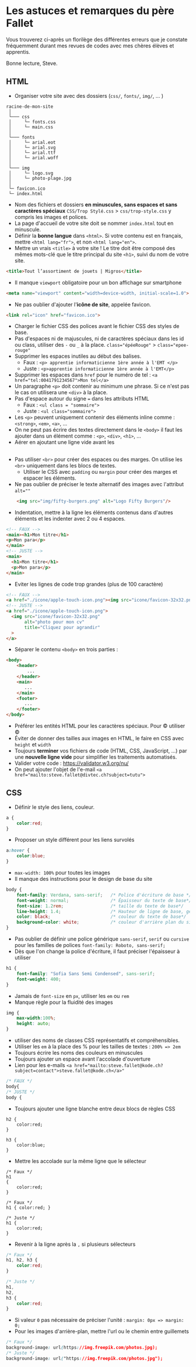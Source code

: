 # Les astuces et remarques du père Fallet
Vous trouverez ci-après un florilège des différentes erreurs que je constate fréquemment
durant mes revues de codes avec mes chères élèves et apprentis.

Bonne lecture, Steve.
## HTML
* Organiser votre site avec des dossiers (`css/`, `fonts/`, `img/`, ... )
 ```
racine-de-mon-site
  │  
  └─── css
  │     └─ fonts.css
  │     └─ main.css
  │ 
  └─── fonts
  │     └─ arial.eot
  │     └─ arial.svg
  │     └─ arial.ttf
  │     └─ arial.woff
  │ 
  └─── img
  │     └─ logo.svg
  │     └─ photo-plage.jpg  
  │ 
  └─ favicon.ico
  └─ index.html
 ```
* Nom des fichiers et dossiers **en minuscules, sans espaces et sans caractères spéciaux** `CSS/Trop Stylé.css` > `css/trop-style.css`
 y compris les images et polices.
* La page d'accueil de votre site doit se nommer `index.html` tout en minuscule.
* Définir la **bonne langue** dans `<html>`.
  Si votre contenu est en français, mettre `<html lang="fr">`, et non `<html lang="en">`.
* Mettre un vrais `<title>` à votre site !
  Le titre doit être composé des mêmes mots-clé que le titre principal du site `<h1>`, suivi du nom de votre site.
```html
<title>Tout l’assortiment de jouets | Migros</title>
```` 
* Il manque `viewport` obligatoire pour un bon affichage sur smartphone 
```html
<meta name="viewport" content="width=device-width, initial-scale=1.0">
```
* Ne pas oublier d'ajouter l'**icône de site**, appelée favicon.
```html
<link rel="icon" href="favicon.ico">
```
* Charger le fichier CSS des polices avant le fichier CSS des styles de base.
* Pas d'espaces ni de majuscules, ni de caractères spéciaux dans les id ou 
  class, 
  utiliser des `-` ou  `_` à la place. `class="épéeRouge"` > `class="epee-rouge"`
* Supprimer les espaces inutiles au début des balises.
  * Faux : `<p> apprentie informaticienne 1ère année à l'EMT </p>`
  * Juste : `<p>apprentie informaticienne 1ère année à l'EMT</p>`
* Supprimer les espaces dans `href` pour le numéro de tel : `<a href="tel:0041791234567">Mon tel</a>`
* Un paragraphe `<p>` doit contenir au minimum une phrase. Si ce n'est pas le cas on utilisera une `<div>` à la place.
* Pas d'espace autour du signe `=` dans les attributs HTML
    * Faux : `<ul class = "sommaire">`
    * Juste : `<ul class="sommaire">`
* Les `<p>` peuvent uniquement contenir des éléments inline comme : `<strong>`, `<em>`, `<a>`, ...
* On ne peut pas écrire des textes directement dans le `<body>` il faut les ajouter dans un élément comme : `<p>`, `<div>`, `<h1>`, ...
* Aérer en ajoutant une ligne vide avant les <h2>
* Pas utiliser `<br>` pour créer des espaces ou des marges. On utilise les `<br>` uniquement dans les blocs de textes.
  * Utiliser le CSS avec `padding` ou `margin` pour créer des marges et espacer les éléments.
* Ne pas oublier de préciser le texte alternatif des images avec l'attribut `alt=""`
```html
    <img src="img/fifty-burgers.png" alt="Logo Fifty Burgers"/>
```` 
* Indentation, mettre à la ligne les éléments contenus dans d'autres éléments et les indenter avec 2 ou 4 espaces.
```html
<!-- FAUX -->
<main><h1>Mon titre</h1>
<p>Mon para</p>
</main>
<!-- JUSTE -->
<main>
  <h1>Mon titre</h1>
  <p>Mon para</p>
</main>
```
* Eviter les lignes de code trop grandes (plus de 100 caractère)
```html
<!-- FAUX -->
<a href="./icone/apple-touch-icon.png"><img src="icone/favicon-32x32.png" alt="photo pour mon cv" title="Cliquez pour agrandir" ></a>
<!-- JUSTE -->
<a href="./icone/apple-touch-icon.png">
  <img src="icone/favicon-32x32.png"
       alt="photo pour mon cv"
       title="Cliquez pour agrandir"
  >
</a>
```
* Séparer le contenu `<body>` en trois parties :
```html
<body>
    <header>
        ...
    </header>
    <main>
       ...
    </main>
    <footer>
       ...
    </footer>
</body>
```
* Préférer les entités HTML pour les caractères spéciaux. Pour © utiliser &copy;
* Éviter de donner des tailles aux images en HTML, le faire en CSS avec `height` et `width`
* Toujours **terminer** vos fichiers de code (HTML, CSS, JavaScript, ...) par une **nouvelle ligne vide** pour simplifier les traitements automatisés.
* Valider votre code : https://validator.w3.org/nu/
* On peut ajouter l'objet de l'e-mail `<a href="mailto:steve.fallet@divtec.ch?subject=tutu">` 
## CSS
* Définir le style des liens, couleur.
```css
a {
    color:red;
}
```
* Proposer un style différent pour les liens survolés 
```css
a:hover {
    color:blue;
}
```
* `max-width: 100%` pour toutes les images
* Il manque des instructions pour le design de base du site
```css
body {
    font-family: Verdana, sans-serif;   /* Police d'écriture de base */
    font-weight: normal;                /* Épaisseur du texte de base*/
    font-size: 1.2rem;                  /* taille du texte de base*/
    line-height: 1.4;                   /* Hauteur de ligne de base, généralement entre 1.3 et 1.7 */
    color: black;                       /* couleur du texte de base*/
    background-color: white;            /* couleur d'arrière plan du site */
}
```
* Pas oublier de définir une police générique `sans-serif`, `serif` ou `cursive` pour les familles de polices
    `font-family: Roboto, sans-serif;`
* Dès que l'on change la police d'écriture, il faut préciser l'épaisseur à utiliser
```css
h1 {
    font-family: "Sofia Sans Semi Condensed", sans-serif;
    font-weight: 400;
}
```
* Jamais de `font-size` en `px`, utiliser les `em` ou `rem`
* Manque règle pour la fluidité des images
```css
img {
    max-width:100%;
    height: auto;
}
```
* utiliser des noms de classes CSS représentatifs et compréhensibles.
* Utiliser les `em` à la place des % pour les tailles de textes : `200% => 2em`
* Toujours écrire les noms des couleurs en minuscules
* Toujours ajouter un espace avant l'accolade d'ouverture
* Lien pour les e-mails `<a href="mailto:steve.fallet@kode.ch?subject=contact">steve.fallet@kode.ch</a>"`
```css
/* FAUX */
body{
/* JUSTE */
body {
```
* Toujours ajouter une ligne blanche entre deux blocs de règles CSS
```
h2 {
    color:red;
}

h3 {
    color:blue;
}
```  
* Mettre les accolade sur la même ligne que le sélecteur
```
/* Faux */
h1
{
    color:red;
}

/* Faux */
h1 { color:red; }

/* Juste */
h1 {
    color:red;
}
```
* Revenir à la ligne après la `,` si plusieurs sélecteurs
```css
/* Faux */ 
h1, h2, h3 {
    color:red;
}

/* Juste */
h1,
h2,
h3 {
    color:red;
}
```
* Si valeur `0` pas nécessaire de préciser l'unité : `margin: 0px => margin: 0;`
* Pour les images d'arrière-plan, mettre l'url ou le chemin entre guillemets 
```css
/* Faux */
background-image: url(https://img.freepik.com/photos.jpg);
/* Juste */
background-image: url("https://img.freepik.com/photos.jpg");
```


